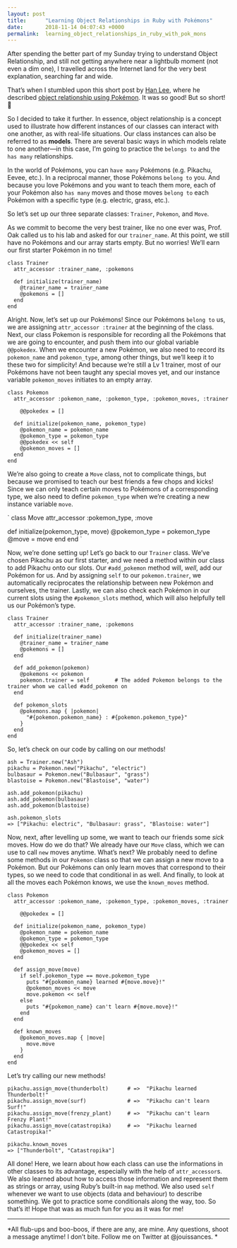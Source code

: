 ```yaml
---
layout: post
title:      "Learning Object Relationships in Ruby with Pokémons"
date:       2018-11-14 04:07:43 +0000
permalink:  learning_object_relationships_in_ruby_with_pok_mons
---
```



After spending the better part of my Sunday trying to understand Object Relationship, and still not getting anywhere near a lightbulb moment (not even a dim one), I travelled across the Internet land for the very best explanation, searching far and wide.

That’s when I stumbled upon this short post by [Han Lee](https://medium.com/@tpstar), where he described [object relationship using Pokémon](https://medium.com/@tpstar/object-relationships-in-ruby-explained-by-relationships-in-pokemons-8dd64c8af773). It was so good! But so short! 🤕

So I decided to take it further. In essence, object relationship is a concept used to illustrate how different instances of our classes can interact with one another, as with real-life situations. Our class instances can also be referred to as **models**. There are several basic ways in which models relate to one another—in this case, I’m going to practice the `belongs to` and the `has many` relationships.

In the world of Pokémons, you can `have many` Pokémons (e.g. Pikachu, Eevee, etc.). In a reciprocal manner, those Pokémons `belong to` you. And because you love Pokémons and you want to teach them more, each of your Pokémon also `has many` moves and those moves `belong to` each Pokémon with a specific type (e.g. electric, grass, etc.).

So let’s set up our three separate classes: `Trainer`, `Pokemon`, and `Move`.

As we commit to become the very best trainer, like no one ever was, Prof. Oak called us to his lab and asked for our `trainer_name`. At this point, we still have no Pokémons and our array starts empty. But no worries! We’ll earn our first starter Pokémon in no time!

```
class Trainer
  attr_accessor :trainer_name, :pokemons

  def initialize(trainer_name)
    @trainer_name = trainer_name
    @pokemons = []
  end
end
```

Alright. Now, let’s set up our Pokémons! Since our Pokémons `belong to` us, we are assigning `attr_accessor :trainer` at the beginning of the class. Next, our class Pokemon is responsible for recording all the Pokémons that we are going to encounter, and push them into our global variable `@@pokedex`. When we encounter a new Pokémon, we also need to record its `pokemon_name` and `pokemon_type`, among other things, but we’ll keep it to these two for simplicity! And because we’re still a Lv 1 trainer, most of our Pokémons have not been taught any special moves yet, and our instance variable `pokemon_moves` initiates to an empty array.

```
class Pokemon
  attr_accessor :pokemon_name, :pokemon_type, :pokemon_moves, :trainer
  
    @@pokedex = []

  def initialize(pokemon_name, pokemon_type)
    @pokemon_name = pokemon_name
    @pokemon_type = pokemon_type
    @@pokedex << self
    @pokemon_moves = []
  end
end
```

We’re also going to create a `Move` class, not to complicate things, but because we promised to teach our best friends a few chops and kicks! Since we can only teach certain moves to Pokémons of a corresponding type, we also need to define `pokemon_type` when we’re creating a new instance variable `move`.

`
class Move
  attr_accessor :pokemon_type, :move

  def initialize(pokemon_type, move)
    @pokemon_type = pokemon_type
    @move = move
  end
end
`

Now, we’re done setting up! Let’s go back to our `Trainer` class. We’ve chosen Pikachu as our first starter, and we need a method within our class to add Pikachu onto our slots. Our `#add_pokemon` method will, *well*, add our Pokémon for us. And by assigning `self` to our `pokemon.trainer`, we automatically reciprocates the relationship between new Pokémon and ourselves, the trainer. Lastly, we can also check each Pokémon in our current slots using the `#pokemon_slots` method, which will also helpfully tell us our Pokémon’s type.

```
class Trainer
  attr_accessor :trainer_name, :pokemons

  def initialize(trainer_name)
    @trainer_name = trainer_name
    @pokemons = []
  end

  def add_pokemon(pokemon)
    @pokemons << pokemon
    pokemon.trainer = self        # The added Pokemon belongs to the trainer whom we called #add_pokemon on
  end
  
  def pokemon_slots
    @pokemons.map { |pokemon|
      "#{pokemon.pokemon_name} : #{pokemon.pokemon_type}"
    }
  end
end
```

So, let’s check on our code by calling on our methods!

```
ash = Trainer.new("Ash")
pikachu = Pokemon.new("Pikachu", "electric")
bulbasaur = Pokemon.new("Bulbasaur", "grass")
blastoise = Pokemon.new("Blastoise", "water")

ash.add_pokemon(pikachu)
ash.add_pokemon(bulbasaur)
ash.add_pokemon(blastoise)

ash.pokemon_slots
=> ["Pikachu: electric", "Bulbasaur: grass", "Blastoise: water"]
```

Now, next, after levelling up some, we want to teach our friends some *sick* moves. How do we do that? We already have our `Move` class, which we can use to call `new` moves anytime. What’s next? We probably need to define some methods in our `Pokemon` class so that we can assign a new move to a Pokémon. But our Pokémons can only learn moves that correspond to their types, so we need to code that conditional in as well. And finally, to look at all the moves each Pokémon knows, we use the `known_moves` method.

```
class Pokemon
  attr_accessor :pokemon_name, :pokemon_type, :pokemon_moves, :trainer

    @@pokedex = []

  def initialize(pokemon_name, pokemon_type)
    @pokemon_name = pokemon_name
    @pokemon_type = pokemon_type
    @@pokedex << self
    @pokemon_moves = []
  end

  def assign_move(move)
    if self.pokemon_type == move.pokemon_type
      puts "#{pokemon_name} learned #{move.move}!"
      @pokemon_moves << move
      move.pokemon << self
    else
      puts "#{pokemon_name} can't learn #{move.move}!"
    end
  end

  def known_moves
    @pokemon_moves.map { |move|
      move.move
    }
  end
end
```

Let’s try calling our new methods!

```
pikachu.assign_move(thunderbolt)      # =>  "Pikachu learned Thunderbolt!"
pikachu.assign_move(surf)             # =>  "Pikachu can't learn Surf!"
pikachu.assign_move(frenzy_plant)     # =>  "Pikachu can't learn Frenzy Plant!"
pikachu.assign_move(catastropika)     # =>  "Pikachu learned Catastropika!"

pikachu.known_moves
=> ["Thunderbolt", "Catastropika"]
```

All done! Here, we learn about how each class can use the informations in other classes to its advantage, especially with the help of `attr_accessor`s. We also learned about how to access those information and represent them as strings or array, using Ruby’s built-in `map` method. We also used `self` whenever we want to use objects (data and behaviour) to describe something. We got to practice some conditionals along the way, too. So that’s it! Hope that was as much fun for you as it was for me!

<hr>

*All flub-ups and boo-boos, if there are any, are mine. Any questions, shoot a message anytime! I don’t bite. Follow me on Twitter at @jouissances.
*




